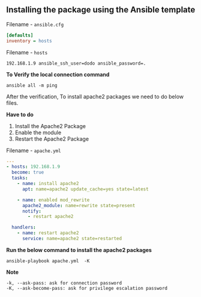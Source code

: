 ## Installing the package using the Ansible template

Filename - `ansible.cfg`
```cfg
[defaults]
inventory = hosts
```
Filename - `hosts`
```
192.168.1.9 ansible_ssh_user=dodo ansible_password=.
```
**To Verify the local connection command**
```
ansible all -m ping
```
After the verification, To install apache2 packages we need to do below files.

**Have to do**
1. Install the Apache2 Package
2. Enable the module
3. Restart the Apache2 Package

Filename - `apache.yml`

```yml
---
- hosts: 192.168.1.9
  become: true
  tasks:
    - name: install apache2
      apt: name=apache2 update_cache=yes state=latest

    - name: enabled mod_rewrite
      apache2_module: name=rewrite state=present
      notify:
        - restart apache2

  handlers:
    - name: restart apache2
      service: name=apache2 state=restarted
```
**Run the below command to install the apache2 packages**
```
ansible-playbook apache.yml  -K
```
**Note**
```
-k, --ask-pass: ask for connection password
-K, --ask-become-pass: ask for privilege escalation password
```
